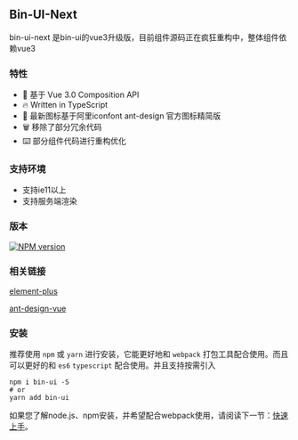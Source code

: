 ## Bin-UI-Next

<div class="global-anchor">
    <b-anchor :scroll-offset="100">
        <b-anchor-link href="#te-xing" title="特性"></b-anchor-link>
        <b-anchor-link href="#zhi-chi-huan-jing" title="支持环境"></b-anchor-link>
        <b-anchor-link href="#ban-ben" title="版本"></b-anchor-link>
        <b-anchor-link href="#xiang-guan-lian-jie" title="相关链接"></b-anchor-link>
        <b-anchor-link href="#an-zhuang" title="安装"></b-anchor-link>
    </b-anchor>
</div>

bin-ui-next 是bin-ui的vue3升级版，目前组件源码正在疯狂重构中，整体组件依赖vue3

### 特性

<ul class="doc-li">
    <li>💪 基于 Vue 3.0 Composition API</li>
    <li>🔥 Written in TypeScript</li>
    <li>🌈 最新图标基于阿里iconfont ant-design 官方图标精简版</li>
    <li>🗑 移除了部分冗余代码</li>
    <li>⌨️ 部分组件代码进行重构优化</li>
</ul>

### 支持环境
<ul class="doc-li">
    <li>支持ie11以上</li>
    <li>支持服务端渲染</li>
</ul>

### 版本

[![NPM version](https://img.shields.io/npm/v/bin-ui-next.svg)](https://www.npmjs.com/package/bin-ui-next)

### 相关链接

[element-plus](https://element-plus.gitee.io/#/zh-CN/component/installation)

[ant-design-vue](https://2x.antdv.com/docs/vue/introduce-cn/)

### 安装

推荐使用 `npm` 或 `yarn` 进行安装，它能更好地和 `webpack` 打包工具配合使用。而且可以更好的和 `es6` `typescript` 配合使用。并且支持按需引入

```shell
npm i bin-ui -S
# or 
yarn add bin-ui
```

如果您了解node.js、npm安装，并希望配合webpack使用，请阅读下一节：[快速上手](/#/start)。
